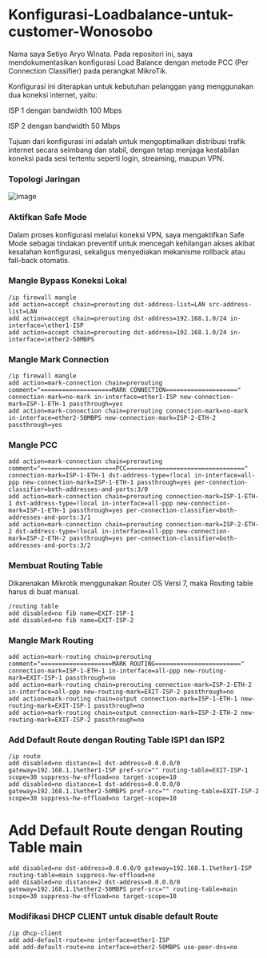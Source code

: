 # Konfigurasi-Loadbalance-untuk-customer-Wonosobo

Nama saya Setiyo Aryo Winata. Pada repositori ini, saya mendokumentasikan konfigurasi Load Balance dengan metode PCC (Per Connection Classifier) pada perangkat MikroTik.

Konfigurasi ini diterapkan untuk kebutuhan pelanggan yang menggunakan dua koneksi internet, yaitu:

ISP 1 dengan bandwidth 100 Mbps

ISP 2 dengan bandwidth 50 Mbps

Tujuan dari konfigurasi ini adalah untuk mengoptimalkan distribusi trafik internet secara seimbang dan stabil, dengan tetap menjaga kestabilan koneksi pada sesi tertentu seperti login, streaming, maupun VPN.

### Topologi Jaringan

![image](https://github.com/user-attachments/assets/a4b46751-64bc-47da-a21a-fc315a021244)

### Aktifkan Safe Mode

Dalam proses konfigurasi melalui koneksi VPN, saya mengaktifkan Safe Mode sebagai tindakan preventif untuk mencegah kehilangan akses akibat kesalahan konfigurasi,
sekaligus menyediakan mekanisme rollback atau fall-back otomatis.

### Mangle Bypass Koneksi Lokal
```Shell
/ip firewall mangle
add action=accept chain=prerouting dst-address-list=LAN src-address-list=LAN
add action=accept chain=prerouting dst-address=192.168.1.0/24 in-interface=\ether1-ISP
add action=accept chain=prerouting dst-address=192.168.1.0/24 in-interface=\ether2-50MBPS
```
### Mangle Mark Connection
```Shell
/ip firewall mangle
add action=mark-connection chain=prerouting comment="====================MARK CONNECTION====================" connection-mark=no-mark in-interface=ether1-ISP new-connection-mark=ISP-1-ETH-1 passthrough=yes
add action=mark-connection chain=prerouting connection-mark=no-mark in-interface=ether2-50MBPS new-connection-mark=ISP-2-ETH-2 passthrough=yes
```
### Mangle PCC
```Shell
add action=mark-connection chain=prerouting comment="=====================PCC=================================" connection-mark=ISP-1-ETH-1 dst-address-type=!local in-interface=all-ppp new-connection-mark=ISP-1-ETH-1 passthrough=yes per-connection-classifier=both-addresses-and-ports:3/0
add action=mark-connection chain=prerouting connection-mark=ISP-1-ETH-1 dst-address-type=!local in-interface=all-ppp new-connection-mark=ISP-1-ETH-1 passthrough=yes per-connection-classifier=both-addresses-and-ports:3/1
add action=mark-connection chain=prerouting connection-mark=ISP-2-ETH-2 dst-address-type=!local in-interface=all-ppp new-connection-mark=ISP-2-ETH-2 passthrough=yes per-connection-classifier=both-addresses-and-ports:3/2
```
### Membuat Routing Table
Dikarenakan Mikrotik menggunakan Router OS Versi 7, maka Routing table harus di buat manual.
```Shell
/routing table
add disabled=no fib name=EXIT-ISP-1
add disabled=no fib name=EXIT-ISP-2
```
### Mangle Mark Routing
```Shell
add action=mark-routing chain=prerouting comment="====================MARK ROUTING========================" connection-mark=ISP-1-ETH-1 in-interface=all-ppp new-routing-mark=EXIT-ISP-1 passthrough=no
add action=mark-routing chain=prerouting connection-mark=ISP-2-ETH-2 in-interface=all-ppp new-routing-mark=EXIT-ISP-2 passthrough=no
add action=mark-routing chain=output connection-mark=ISP-1-ETH-1 new-routing-mark=EXIT-ISP-1 passthrough=no
add action=mark-routing chain=output connection-mark=ISP-2-ETH-2 new-routing-mark=EXIT-ISP-2 passthrough=no
```
### Add Default Route dengan Routing Table ISP1 dan ISP2
```Shell
/ip route
add disabled=no distance=1 dst-address=0.0.0.0/0 gateway=192.168.1.1%ether1-ISP pref-src="" routing-table=EXIT-ISP-1 scope=30 suppress-hw-offload=no target-scope=10
add disabled=no distance=1 dst-address=0.0.0.0/0 gateway=192.168.1.1%ether2-50MBPS pref-src="" routing-table=EXIT-ISP-2 scope=30 suppress-hw-offload=no target-scope=10
```
# Add Default Route dengan Routing Table main
```Shell
add disabled=no dst-address=0.0.0.0/0 gateway=192.168.1.1%ether1-ISP routing-table=main suppress-hw-offload=no
add disabled=no distance=2 dst-address=0.0.0.0/0 gateway=192.168.1.1%ether2-50MBPS pref-src="" routing-table=main scope=30 suppress-hw-offload=no target-scope=10
```
### Modifikasi DHCP CLIENT untuk disable default Route
```Shell
/ip dhcp-client
add add-default-route=no interface=ether1-ISP
add add-default-route=no interface=ether2-50MBPS use-peer-dns=no
```






































